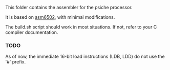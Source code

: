 This folder contains the assembler for the psiche processor.  

It is based on [asm6502](https://github.com/boeckmann/asm6502/), with minimal modifications.  

The build.sh script should work in most situations. If not, refer to your C compiler documentation.  

### TODO

As of now, the immediate 16-bit load instructions (LDB, LDD) do not use the '#' prefix.  
